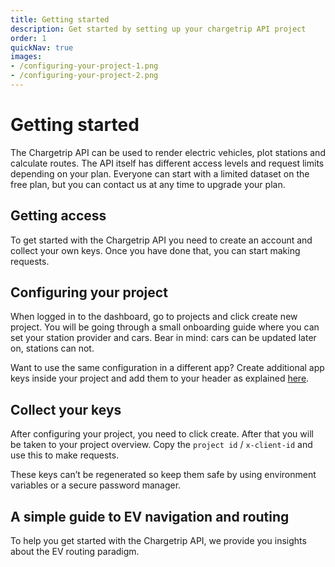 ```yaml
---
title: Getting started
description: Get started by setting up your chargetrip API project
order: 1
quickNav: true
images:
- /configuring-your-project-1.png
- /configuring-your-project-2.png
---
```

# Getting started
The Chargetrip API can be used to render electric vehicles, plot stations and calculate routes. The API itself has different access levels and request limits depending on your plan. Everyone can start with a limited dataset on the free plan, but you can <cta action="small-chat">contact us</cta> at any time to upgrade your plan.

<steps>
<step img="/getting-access.png">

## Getting access

To get started with the Chargetrip API you need to create an account and collect your own keys. Once you have done that, you can start making requests.

<c-button href="https://account.chargetrip.com/sign-up" size="md" type="primary" title="Sign up"></c-button>
<c-button href="https://account.chargetrip.com/" size="md" type="secondary" title="Sign in"></c-button>

</step>
<step :images="images">

## Configuring your project

When logged in to the dashboard, go to projects and click create new project. You will be going through a small onboarding guide where you can set your station provider and cars. Bear in mind: cars can be updated later on, stations can not. 

<step-note color="accent" title="Chargetip">

Want to use the same configuration in a different app? Create additional app keys inside your project and add them to your header as explained [here](/Getting-Started/API-Basics/authorization/).

</step-note>

</step>
<step img="/collect-your-keys.png">

## Collect your keys
After configuring your project, you need to click create. After that you will be taken to your project overview. Copy the `project id` / `x-client-id` and use this to make requests.

<step-note color="note" title="Key alert" :khaled="true">

These keys can’t be regenerated so keep them safe by using environment variables or a secure password manager.

</step-note>
</step>
</steps>

<right-aside large="true">

<article-teaser src="/globe.svg" href="https://medium.com/chargetrip/a-simple-guide-to-ev-navigation-and-routing-for-developers-bb82b1c78901">

## A simple guide to EV navigation and routing
To help you get started with the Chargetrip API, we provide you insights about the EV routing paradigm.

</article-teaser>

<latest-updates></latest-updates>

</right-aside>
